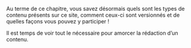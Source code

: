 Au terme de ce chapitre, vous savez désormais quels sont les types de contenu présents sur ce site, comment ceux-ci sont versionnés et de quelles façons vous pouvez y participer !

Il est temps de voir tout le nécessaire pour amorcer la rédaction d’un contenu.